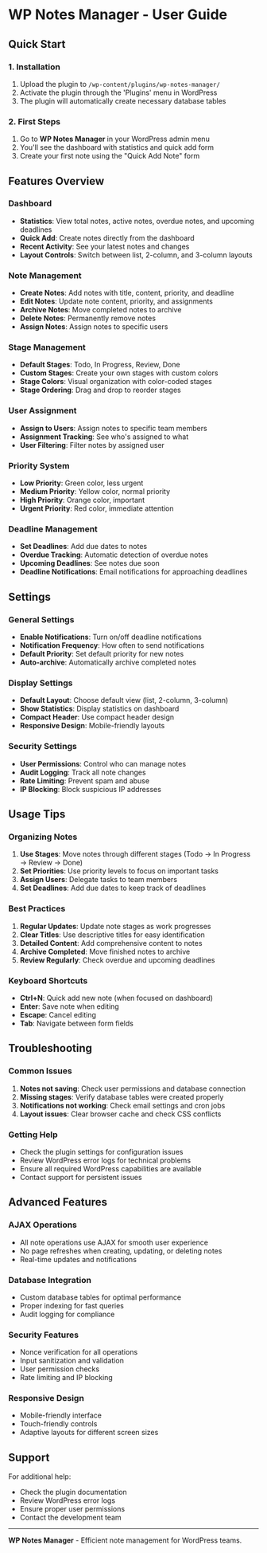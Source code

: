 # WP Notes Manager - User Guide

## Quick Start

### 1. Installation
1. Upload the plugin to `/wp-content/plugins/wp-notes-manager/`
2. Activate the plugin through the 'Plugins' menu in WordPress
3. The plugin will automatically create necessary database tables

### 2. First Steps
1. Go to **WP Notes Manager** in your WordPress admin menu
2. You'll see the dashboard with statistics and quick add form
3. Create your first note using the "Quick Add Note" form

## Features Overview

### Dashboard
- **Statistics**: View total notes, active notes, overdue notes, and upcoming deadlines
- **Quick Add**: Create notes directly from the dashboard
- **Recent Activity**: See your latest notes and changes
- **Layout Controls**: Switch between list, 2-column, and 3-column layouts

### Note Management
- **Create Notes**: Add notes with title, content, priority, and deadline
- **Edit Notes**: Update note content, priority, and assignments
- **Archive Notes**: Move completed notes to archive
- **Delete Notes**: Permanently remove notes
- **Assign Notes**: Assign notes to specific users

### Stage Management
- **Default Stages**: Todo, In Progress, Review, Done
- **Custom Stages**: Create your own stages with custom colors
- **Stage Colors**: Visual organization with color-coded stages
- **Stage Ordering**: Drag and drop to reorder stages

### User Assignment
- **Assign to Users**: Assign notes to specific team members
- **Assignment Tracking**: See who's assigned to what
- **User Filtering**: Filter notes by assigned user

### Priority System
- **Low Priority**: Green color, less urgent
- **Medium Priority**: Yellow color, normal priority
- **High Priority**: Orange color, important
- **Urgent Priority**: Red color, immediate attention

### Deadline Management
- **Set Deadlines**: Add due dates to notes
- **Overdue Tracking**: Automatic detection of overdue notes
- **Upcoming Deadlines**: See notes due soon
- **Deadline Notifications**: Email notifications for approaching deadlines

## Settings

### General Settings
- **Enable Notifications**: Turn on/off deadline notifications
- **Notification Frequency**: How often to send notifications
- **Default Priority**: Set default priority for new notes
- **Auto-archive**: Automatically archive completed notes

### Display Settings
- **Default Layout**: Choose default view (list, 2-column, 3-column)
- **Show Statistics**: Display statistics on dashboard
- **Compact Header**: Use compact header design
- **Responsive Design**: Mobile-friendly layouts

### Security Settings
- **User Permissions**: Control who can manage notes
- **Audit Logging**: Track all note changes
- **Rate Limiting**: Prevent spam and abuse
- **IP Blocking**: Block suspicious IP addresses

## Usage Tips

### Organizing Notes
1. **Use Stages**: Move notes through different stages (Todo → In Progress → Review → Done)
2. **Set Priorities**: Use priority levels to focus on important tasks
3. **Assign Users**: Delegate tasks to team members
4. **Set Deadlines**: Add due dates to keep track of deadlines

### Best Practices
1. **Regular Updates**: Update note stages as work progresses
2. **Clear Titles**: Use descriptive titles for easy identification
3. **Detailed Content**: Add comprehensive content to notes
4. **Archive Completed**: Move finished notes to archive
5. **Review Regularly**: Check overdue and upcoming deadlines

### Keyboard Shortcuts
- **Ctrl+N**: Quick add new note (when focused on dashboard)
- **Enter**: Save note when editing
- **Escape**: Cancel editing
- **Tab**: Navigate between form fields

## Troubleshooting

### Common Issues
1. **Notes not saving**: Check user permissions and database connection
2. **Missing stages**: Verify database tables were created properly
3. **Notifications not working**: Check email settings and cron jobs
4. **Layout issues**: Clear browser cache and check CSS conflicts

### Getting Help
- Check the plugin settings for configuration issues
- Review WordPress error logs for technical problems
- Ensure all required WordPress capabilities are available
- Contact support for persistent issues

## Advanced Features

### AJAX Operations
- All note operations use AJAX for smooth user experience
- No page refreshes when creating, updating, or deleting notes
- Real-time updates and notifications

### Database Integration
- Custom database tables for optimal performance
- Proper indexing for fast queries
- Audit logging for compliance

### Security Features
- Nonce verification for all operations
- Input sanitization and validation
- User permission checks
- Rate limiting and IP blocking

### Responsive Design
- Mobile-friendly interface
- Touch-friendly controls
- Adaptive layouts for different screen sizes

## Support

For additional help:
- Check the plugin documentation
- Review WordPress error logs
- Ensure proper user permissions
- Contact the development team

---

**WP Notes Manager** - Efficient note management for WordPress teams.